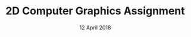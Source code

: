 ---
title: 2D Computer Graphics Assignment
date: 12 April 2018
github: https://github.com/tumble1999/2D-Computer-Graphics-Assignment
experience:
  langauges: [c++]
  libraries: [sfml,opengl]
  platforms: [windows]
  education: [ljmu]
---